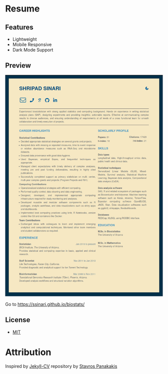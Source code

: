 # Resume 

## Features
- Lightweight
- Mobile Responsive
- Dark Mode Support


## Preview
![Preview](./preview.png)

Go to https://ssinari.github.io/biostats/

## License
- [MIT](./LICENSE)

# Attribution

Inspired by [Jekyll-CV](https://github.com/stavrospanakakis/jekyll-cv/fork)
repository by [Stavros Panakakis](https://github.com/Stavrospanakakis)
